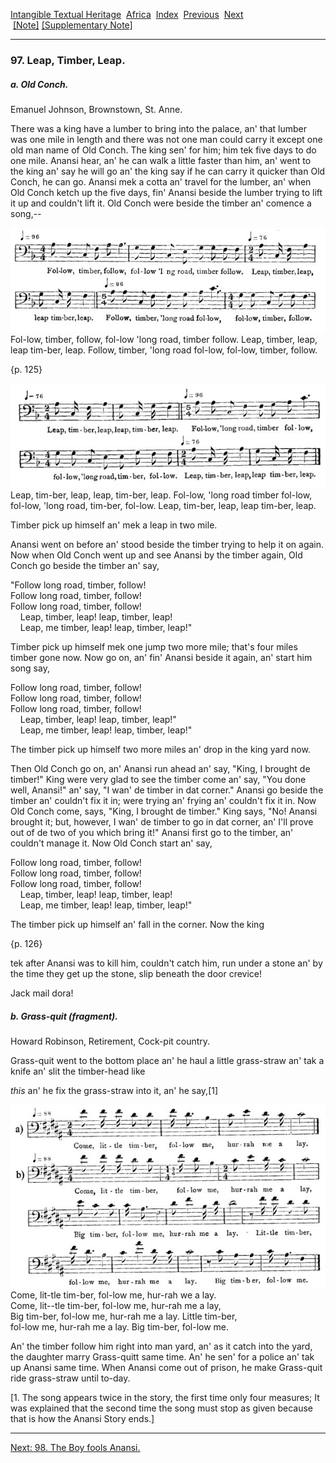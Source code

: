 [Intangible Textual Heritage](../../index)  [Africa](../index) 
[Index](index)  [Previous](jas096)  [Next](jas098)   
 [\[Note\]](jas097n) [\[Supplementary Note\]](jas097n1)

------------------------------------------------------------------------

### 97. Leap, Timber, Leap.

##### a. Old Conch.

Emanuel Johnson, Brownstown, St. Anne.

There was a king have a lumber to bring into the palace, an' that lumber
was one mile in length and there was not one man could carry it except
one old man name of Old Conch. The king sen' for him; him tek five days
to do one mile. Anansi hear, an' he can walk a little faster than him,
an' went to the king an' say he will go an' the king say if he can carry
it quicker than Old Conch, he can go. Anansi mek a cotta an' travel for
the lumber, an' when Old Conch ketch up the five days, fin' Anansi
beside the lumber trying to lift it up and couldn't lift it. Old Conch
were beside the timber an' comence a song,--

<span id="12400.jpg">![](img/12400.jpg)</span>  
Fol-low, timber, follow, fol-low 'long road, timber follow. Leap,
timber, leap,  
leap tim-ber, leap. Follow, timber, 'long road fol-low, fol-low, timber,
follow.

{p. 125}

<span id="12500.jpg">![](img/12500.jpg)</span>  
Leap, tim-ber, leap, leap, tim-ber, leap. Fol-low, 'long road timber
fol-low,  
fol-low, 'long road, tim-ber, fol-low. Leap, tim-ber, leap, leap
tim-ber, leap.

Timber pick up himself an' mek a leap in two mile.

Anansi went on before an' stood beside the timber trying to help it on
again. Now when Old Conch went up and see Anansi by the timber again,
Old Conch go beside the timber an' say,

"Follow long road, timber, follow!  
Follow long road, timber, follow!  
Follow long road, timber, follow!  
    Leap, timber, leap! leap, timber, leap!  
    Leap, me timber, leap! leap, timber, leap!"

Timber pick up himself mek one jump two more mile; that's four miles
timber gone now. Now go on, an' fin' Anansi beside it again, an' start
him song say,

Follow long road, timber, follow!  
Follow long road, timber, follow!  
Follow long road, timber, follow!  
    Leap, timber, leap! leap, timber, leap!"  
    Leap, me timber, leap! leap, timber, leap!"

The timber pick up himself two more miles an' drop in the king yard now.

Then Old Conch go on, an' Anansi run ahead an' say, "King, I brought de
timber!" King were very glad to see the timber come an' say, "You done
well, Anansi!" an' say, "I wan' de timber in dat corner." Anansi go
beside the timber an' couldn't fix it in; were trying an' frying an'
couldn't fix it in. Now Old Conch come, says, "King, I brought de
timber." King says, "No! Anansi  
brought it; but, however, I wan' de timber to go in dat corner, an' I'll
prove out of de two of you which bring it!" Anansi first go to the
timber, an' couldn't manage it. Now Old Conch start an' say,

Follow long road, timber, follow!  
Follow long road, timber, follow!  
Follow long road, timber, follow!  
    Leap, timber, leap! leap, timber, leap!  
    Leap, me timber, leap! leap, timber, leap!"

The timber pick up himself an' fall in the corner. Now the king

{p. 126}

tek after Anansi was to kill him, couldn't catch him, run under a stone
an' by the time they get up the stone, slip beneath the door crevice!

Jack mail dora!

##### b. Grass-quit (fragment).

Howard Robinson, Retirement, Cock-pit country.

Grass-quit went to the bottom place an' he haul a little grass-straw an'
tak a knife an' slit the timber-head like

*this* an' he fix the grass-straw into it, an' he say,\[1\]

<span id="12600.jpg">![](img/12600.jpg)</span>  
Come, lit-tle tim-ber, fol-low me, hur-rah we a lay.  
Come, lit--tle tim-ber, fol-low me, hur-rah me a lay,  
Big tim-ber, fol-low me, hur-rah me a lay. Little tim-ber,  
fol-low me, hur-rah me a lay. Big tim-ber, fol-low me.

An' the timber follow him right into man yard, an' as it catch into the
yard, the daughter marry Grass-quitt same time. An' he sen' for a police
an' tak up Anansi same time. When Anansi come out of prison, he make
Grass-quit ride grass-straw until to-day.

\[1. The song appears twice in the story, the first time only four
measures; It was explained that the second time the song must stop as
given because that is how the Anansi Story ends.\]

------------------------------------------------------------------------

[Next: 98. The Boy fools Anansi.](jas098)
